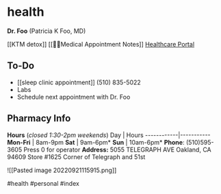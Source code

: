 # health

**Dr. Foo** (Patricia K Foo, MD)

[[KTM detox]]
[[👩‍⚕️Medical Appointment Notes]]
[Healthcare Portal](https://my.alamedahealthsystem.org/MyChart/Home/)

## To-Do
- [[sleep clinic appointment]] (510) 835-5022
- Labs
- Schedule next appointment with Dr. Foo
 
## Pharmacy Info

**Hours** (*closed 1:30-2pm weekends*)
Day | Hours
------------|-----------
	**Mon-Fri**  | 8am-9pm
	**Sat**    |   9am-6pm*
	**Sun**    |   10am-6pm*
**Phone**: (510)595-3605
Press 0 for operator
**Address:**
5055 TELEGRAPH AVE
Oakland, CA 94609
Store \#1625
Corner of Telegraph and 51st


![[Pasted image 20220921115915.png]]




#health #personal #index 
